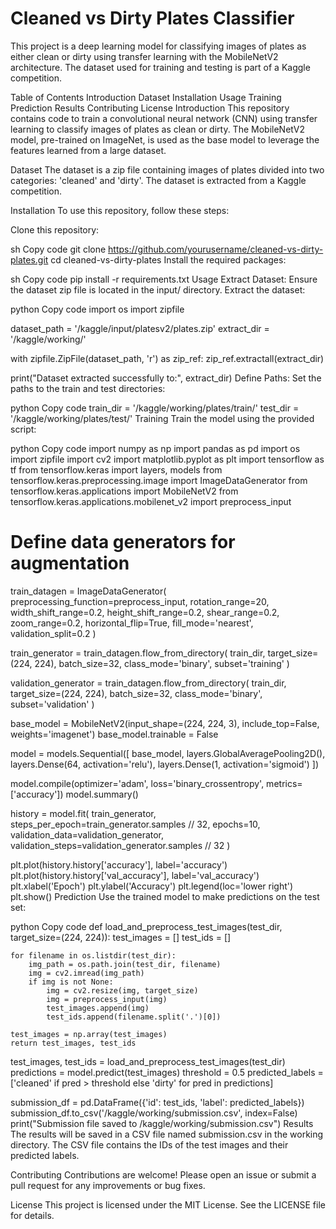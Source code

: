 # Cleaned vs Dirty Plates Classifier
This project is a deep learning model for classifying images of plates as either clean or dirty using transfer learning with the MobileNetV2 architecture. The dataset used for training and testing is part of a Kaggle competition.

Table of Contents
Introduction
Dataset
Installation
Usage
Training
Prediction
Results
Contributing
License
Introduction
This repository contains code to train a convolutional neural network (CNN) using transfer learning to classify images of plates as clean or dirty. The MobileNetV2 model, pre-trained on ImageNet, is used as the base model to leverage the features learned from a large dataset.

Dataset
The dataset is a zip file containing images of plates divided into two categories: 'cleaned' and 'dirty'. The dataset is extracted from a Kaggle competition.

Installation
To use this repository, follow these steps:

Clone this repository:

sh
Copy code
git clone https://github.com/yourusername/cleaned-vs-dirty-plates.git
cd cleaned-vs-dirty-plates
Install the required packages:

sh
Copy code
pip install -r requirements.txt
Usage
Extract Dataset: Ensure the dataset zip file is located in the input/ directory. Extract the dataset:

python
Copy code
import os
import zipfile

dataset_path = '/kaggle/input/platesv2/plates.zip'
extract_dir = '/kaggle/working/'

with zipfile.ZipFile(dataset_path, 'r') as zip_ref:
    zip_ref.extractall(extract_dir)

print("Dataset extracted successfully to:", extract_dir)
Define Paths: Set the paths to the train and test directories:

python
Copy code
train_dir = '/kaggle/working/plates/train/'
test_dir = '/kaggle/working/plates/test/'
Training
Train the model using the provided script:

python
Copy code
import numpy as np
import pandas as pd
import os
import zipfile
import cv2
import matplotlib.pyplot as plt
import tensorflow as tf
from tensorflow.keras import layers, models
from tensorflow.keras.preprocessing.image import ImageDataGenerator
from tensorflow.keras.applications import MobileNetV2
from tensorflow.keras.applications.mobilenet_v2 import preprocess_input

# Define data generators for augmentation
train_datagen = ImageDataGenerator(
    preprocessing_function=preprocess_input,
    rotation_range=20,
    width_shift_range=0.2,
    height_shift_range=0.2,
    shear_range=0.2,
    zoom_range=0.2,
    horizontal_flip=True,
    fill_mode='nearest',
    validation_split=0.2
)

train_generator = train_datagen.flow_from_directory(
    train_dir,
    target_size=(224, 224),
    batch_size=32,
    class_mode='binary',
    subset='training'
)

validation_generator = train_datagen.flow_from_directory(
    train_dir,
    target_size=(224, 224),
    batch_size=32,
    class_mode='binary',
    subset='validation'
)

base_model = MobileNetV2(input_shape=(224, 224, 3), include_top=False, weights='imagenet')
base_model.trainable = False

model = models.Sequential([
    base_model,
    layers.GlobalAveragePooling2D(),
    layers.Dense(64, activation='relu'),
    layers.Dense(1, activation='sigmoid')
])

model.compile(optimizer='adam', loss='binary_crossentropy', metrics=['accuracy'])
model.summary()

history = model.fit(
    train_generator,
    steps_per_epoch=train_generator.samples // 32,
    epochs=10,
    validation_data=validation_generator,
    validation_steps=validation_generator.samples // 32
)

plt.plot(history.history['accuracy'], label='accuracy')
plt.plot(history.history['val_accuracy'], label='val_accuracy')
plt.xlabel('Epoch')
plt.ylabel('Accuracy')
plt.legend(loc='lower right')
plt.show()
Prediction
Use the trained model to make predictions on the test set:

python
Copy code
def load_and_preprocess_test_images(test_dir, target_size=(224, 224)):
    test_images = []
    test_ids = []

    for filename in os.listdir(test_dir):
        img_path = os.path.join(test_dir, filename)
        img = cv2.imread(img_path)
        if img is not None:
            img = cv2.resize(img, target_size)
            img = preprocess_input(img)
            test_images.append(img)
            test_ids.append(filename.split('.')[0])

    test_images = np.array(test_images)
    return test_images, test_ids

test_images, test_ids = load_and_preprocess_test_images(test_dir)
predictions = model.predict(test_images)
threshold = 0.5
predicted_labels = ['cleaned' if pred > threshold else 'dirty' for pred in predictions]

submission_df = pd.DataFrame({'id': test_ids, 'label': predicted_labels})
submission_df.to_csv('/kaggle/working/submission.csv', index=False)
print("Submission file saved to /kaggle/working/submission.csv")
Results
The results will be saved in a CSV file named submission.csv in the working directory. The CSV file contains the IDs of the test images and their predicted labels.

Contributing
Contributions are welcome! Please open an issue or submit a pull request for any improvements or bug fixes.

License
This project is licensed under the MIT License. See the LICENSE file for details.

